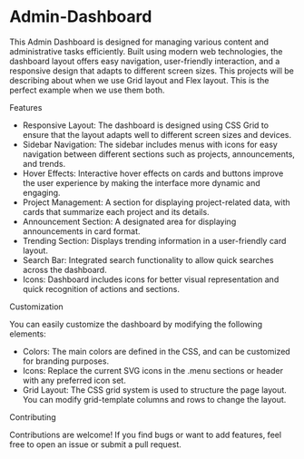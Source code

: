 # Admin-Dashboard
 
This Admin Dashboard is designed for managing various content and administrative tasks efficiently. Built using modern web technologies, the dashboard layout offers easy navigation, user-friendly interaction, and a responsive design that adapts to different screen sizes. This projects will be describing about when we use Grid layout and Flex layout. This is the perfect example when we use them both.

Features
- Responsive Layout: The dashboard is designed using CSS Grid to ensure that the layout adapts well to different screen sizes and devices.
- Sidebar Navigation: The sidebar includes menus with icons for easy navigation between different sections such as projects, announcements, and trends.
- Hover Effects: Interactive hover effects on cards and buttons improve the user experience by making the interface more dynamic and engaging.
- Project Management: A section for displaying project-related data, with cards that summarize each project and its details.
- Announcement Section: A designated area for displaying announcements in card format.
- Trending Section: Displays trending information in a user-friendly card layout.
- Search Bar: Integrated search functionality to allow quick searches across the dashboard.
- Icons: Dashboard includes icons for better visual representation and quick recognition of actions and sections.

Customization

You can easily customize the dashboard by modifying the following elements:

- Colors: The main colors are defined in the CSS, and can be customized for branding purposes.
- Icons: Replace the current SVG icons in the .menu sections or header with any preferred icon set.
- Grid Layout: The CSS grid system is used to structure the page layout. You can modify grid-template columns and rows to change the layout.

Contributing

Contributions are welcome! If you find bugs or want to add features, feel free to open an issue or submit a pull request.
